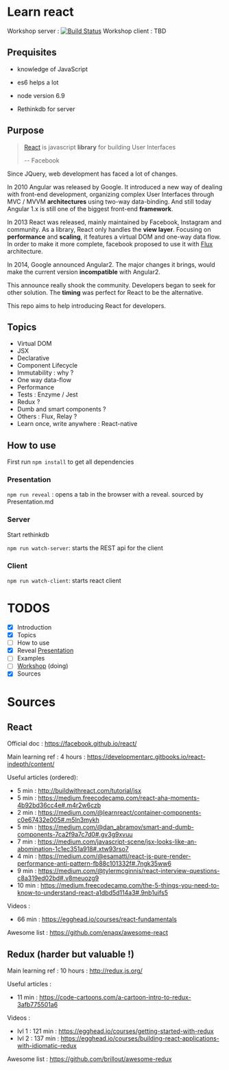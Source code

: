 # Learn react

Workshop server : [![Build Status](https://travis-ci.org/Zacaria/learn-react.svg?branch=master)](https://travis-ci.org/Zacaria/learn-react)
Workshop client : TBD

## Prequisites

- knowledge of JavaScript
- es6 helps a lot
- node version 6.9

- Rethinkdb for server

## Purpose

> [React](https://facebook.github.io/react/) is javascript **library** for building User Interfaces
>
> -- Facebook

Since JQuery, web development has faced a lot of changes.

In 2010 Angular was released by Google.
It introduced a new way of dealing with front-end development, organizing complex User Interfaces through MVC / MVVM **architectures** using two-way data-binding.
And still today Angular 1.x is still one of the biggest front-end **framework**.

In 2013 React was released, mainly maintained by Facebook, Instagram and community.
As a library, React only handles the **view layer**. Focusing on **performance** and **scaling**, it features a virtual DOM and one-way data flow.
In order to make it more complete, facebook proposed to use it with [Flux](https://code-cartoons.com/a-cartoon-guide-to-flux-6157355ab207#.zayn2ojof) architecture.

In 2014, Google announced Angular2. The major changes it brings, would make the current version **incompatible** with Angular2.

This announce really shook the community. Developers began to seek for other solution. The **timing** was perfect for React to be the alternative.

This repo aims to help introducing React for developers.

## Topics

* Virtual DOM
* JSX
* Declarative
* Component Lifecycle
* Immutability : why ?
* One way data-flow
* Performance
* Tests : Enzyme / Jest
* Redux ?
* Dumb and smart components ?
* Others : Flux, Relay ?
* Learn once, write anywhere : React-native

## How to use

First run `npm install` to get all dependencies

### Presentation

`npm run reveal` : opens a tab in the browser with a reveal. sourced by Presentation.md

### Server

Start rethinkdb

`npm run watch-server`: starts the REST api for the client

### Client

`npm run watch-client`: starts react client

# TODOS

- [x] Introduction
- [x] Topics
- [ ] How to use
- [x] Reveal [Presentation](Presentation.md)
- [ ] Examples
- [ ] [Workshop](docs/Workshop.md) (doing)
- [x] Sources

# Sources

## React

Official doc : https://facebook.github.io/react/

Main learning ref : 4 hours : https://developmentarc.gitbooks.io/react-indepth/content/

Useful articles (ordered):
- 5 min : http://buildwithreact.com/tutorial/jsx
- 5 min : https://medium.freecodecamp.com/react-aha-moments-4b92bd36cc4e#.m4r2w6czb
- 2 min : https://medium.com/@learnreact/container-components-c0e67432e005#.m5ln3mykh
- 5 min : https://medium.com/@dan_abramov/smart-and-dumb-components-7ca2f9a7c7d0#.gv3g9xvuu
- 7 min : https://medium.com/javascript-scene/jsx-looks-like-an-abomination-1c1ec351a918#.xtw93rso7
- 4 min : https://medium.com/@esamatti/react-js-pure-render-performance-anti-pattern-fb88c101332f#.7ngk35ww6
- 9 min : https://medium.com/@tylermcginnis/react-interview-questions-c8a319ed02bd#.v8meuozg9
- 10 min : https://medium.freecodecamp.com/the-5-things-you-need-to-know-to-understand-react-a1dbd5d114a3#.9nb1uifs5

Videos :
- 66 min : https://egghead.io/courses/react-fundamentals

Awesome list : https://github.com/enaqx/awesome-react

## Redux (harder but valuable !)

Main learning ref : 10 hours : http://redux.js.org/

Useful articles :

- 11 min : https://code-cartoons.com/a-cartoon-intro-to-redux-3afb775501a6

Videos :
- lvl 1 : 121 min : https://egghead.io/courses/getting-started-with-redux
- lvl 2 : 137 min : https://egghead.io/courses/building-react-applications-with-idiomatic-redux

Awesome list : https://github.com/brillout/awesome-redux
